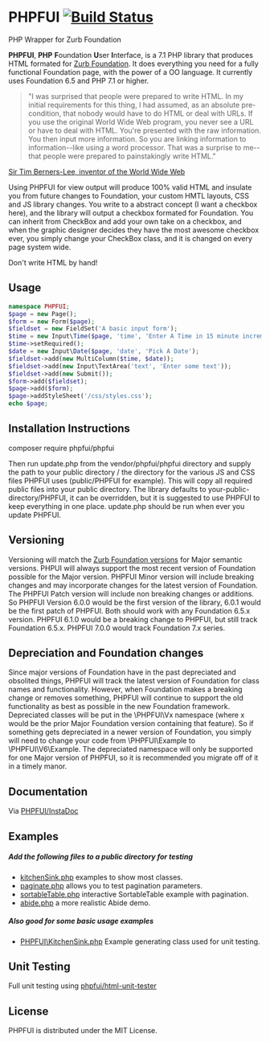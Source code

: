 # PHPFUI [![Build Status](https://travis-ci.org/phpfui/phpfui.png?branch=master)](https://travis-ci.org/phpfui/phpfui)

PHP Wrapper for Zurb Foundation

**PHPFUI**, **PHP** **F**oundation **U**ser **I**nterface, is a 7.1 PHP library that produces HTML formated for [Zurb Foundation](https://foundation.zurb.com/sites/docs/).  It does everything you need for a fully functional Foundation page, with the power of a OO language. It currently uses Foundation 6.5 and PHP 7.1 or higher.

> "I was surprised that people were prepared to write HTML. In my initial requirements for this thing, I had assumed, as an absolute pre-condition, that nobody would have to do HTML or deal with URLs. If you use the original World Wide Web program, you never see a URL or have to deal with HTML. You're presented with the raw information. You then input more information. So you are linking information to information--like using a word processor. That was a surprise to me--that people were prepared to painstakingly write HTML."

[Sir Tim Berners-Lee, inventor of the World Wide Web](http://web.archive.org/web/20050831085206/http://www.w3journal.com/3/s1.interview.html)

Using PHPFUI for view output will produce 100% valid HTML and insulate you from future changes to Foundation, your custom HMTL layouts, CSS and JS library changes. You write to a abstract concept (I want a checkbox here), and the library will output a checkbox formated for Foundation. You can inherit from CheckBox and add your own take on a checkbox, and when the graphic designer decides they have the most awesome checkbox ever, you simply change your CheckBox class, and it is changed on every page system wide.

Don't write HTML by hand!

## Usage
```PHP
namespace PHPFUI;
$page = new Page();
$form = new Form($page);
$fieldset = new FieldSet('A basic input form');
$time = new Input\Time($page, 'time', 'Enter A Time in 15 minute increments');
$time->setRequired();
$date = new Input\Date($page, 'date', 'Pick A Date');
$fieldset->add(new MultiColumn($time, $date));
$fieldset->add(new Input\TextArea('text', 'Enter some text'));
$fieldset->add(new Submit());
$form->add($fieldset);
$page->add($form);
$page->addStyleSheet('/css/styles.css');
echo $page;
```

## Installation Instructions

composer require phpfui/phpfui

Then run update.php from the vendor/phpfui/phpfui directory and supply the path to your public directory / the directory for the various JS and CSS files PHPFUI uses (public/PHPFUI for example). This will copy all required public files into your public directory. The library defaults to your-public-directory/PHPFUI, it can be overridden, but it is suggested to use PHPFUI to keep everything in one place. update.php should be run when ever you update PHPFUI.

## Versioning

Versioning will match the [Zurb Foundation versions](https://github.com/zurb/foundation-sites/releases/) for Major semantic versions. PHPUI will always support the most recent version of Foundation possible for the Major version. PHPFUI Minor version will include breaking changes and may incorporate changes for the latest version of Foundation. The PHPFUI Patch version will include non breaking changes or additions.  So PHPFUI Version 6.0.0 would be the first version of the library, 6.0.1 would be the first patch of PHPFUI. Both should work with any Foundation 6.5.x version.  PHPFUI 6.1.0 would be a breaking change to PHPFUI, but still track Foundation 6.5.x.  PHPFUI 7.0.0 would track Foundation 7.x series.

## Depreciation and Foundation changes

Since major versions of Foundation have in the past depreciated and obsolited things, PHPFUI will track the latest version of Foundation for class names and functionality. However, when Foundation makes a breaking change or removes something, PHPFUI will continue to support the old functionality as best as possible in the new Foundation framework. Depreciated classes will be put in the \PHPFUI\Vx namespace (where x would be the prior Major Foundation version containing that feature). So if something gets depreciated in a newer version of Foundation, you simply will need to change your code from \PHPFUI\Example to \PHPFUI\V6\Example.  The depreciated namespace will only be supported for one Major version of PHPFUI, so it is recommended you migrate off of it in a timely manor.

## Documentation
Via [PHPFUI/InstaDoc](http://phpfui.com/?n=PHPFUI)

## Examples
##### Add the following files to a public directory for testing
* [kitchenSink.php](https://github.com/phpfui/phpfui/blob/master/examples/kitchenSink.php) examples to show most classes.
* [paginate.php](https://github.com/phpfui/phpfui/blob/master/examples/paginate.php) allows you to test pagination parameters.
* [sortableTable.php](https://github.com/phpfui/phpfui/blob/master/examples/sortableTable.php) interactive SortableTable example with pagination.
* [abide.php](https://github.com/phpfui/phpfui/blob/master/examples/abide.php) a more realistic Abide demo.
##### Also good for some basic usage examples
* [PHPFUI\KitchenSink.php](https://github.com/phpfui/phpfui/blob/master/src/PHPFUI/KitchenSink.php) Example generating class used for unit testing.

## Unit Testing
Full unit testing using [phpfui/html-unit-tester](https://packagist.org/packages/phpfui/html-unit-tester)

## License
PHPFUI is distributed under the MIT License.
